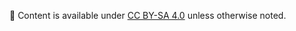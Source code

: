 🧸 Content is available under [CC BY-SA 4.0](https://creativecommons.org/licenses/by-sa/4.0/) unless otherwise noted.
